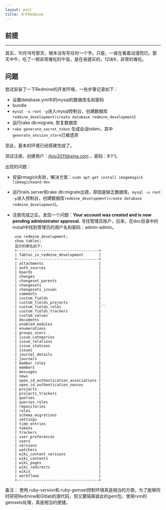 ```yaml
---
layout: post
title: 关于Redmine
---
```


## 前提
----
其实，10月18号那天，根本没有写任何一个字。只是，一直在看着动漫而已。那天中午，吃了一顿非常难吃的午饭，是在易捷买的，12块9，非常的难吃。

## 问题

尝试安装了一下Redmine的开发环境，一些步骤记录如下： 

* 设置datebase.yml中的mysql的数据库名和密码
* bundle
* `mysql -u root -p`进入mysql控制台，创建数据库`redmine_development(create database redmine_development`)
* 运行rake db:migrate, 恢复数据库
* `rake generate_secret_token` 生成会话token，其中`generate_session_store`已被遗弃

至此，基本的环境已经搭建完成了。

测试注册，创建用户：jhqy2011@sina.com ，密码：8个1。

出现的问题： 

*  安装rmagick失败，解决方案：`sudo apt-get install imagemagick libmagickwand-dev`
*  运行rails server和rake db:migrate出错，原因是缺乏数据库。`mysql -u root -p`进入控制台，创建数据库`redmine_development(create database redmine_development`)。
*  注册完成之后，发现一个问题：**Your account was created and is now pending administrator approval.** 寻找管理员账户，后来，在doc目录中的install中找到管理员的用户名和密码：admin-admin。


        use redmine_development;
        show tables;
        显示的表名如下: 
        +-------------------------------------+
        | Tables_in_redmine_development       |
        +-------------------------------------+
        | attachments                         |
        | auth_sources                        |
        | boards                              |
        | changes                             |
        | changeset_parents                   |
        | changesets                          |
        | changesets_issues                   |
        | comments                            |
        | custom_fields                       |
        | custom_fields_projects              |
        | custom_fields_roles                 |``
        | custom_fields_trackers              |
        | custom_values                       |
        | documents                           |
        | enabled_modules                     |
        | enumerations                        |
        | groups_users                        |
        | issue_categories                    |
        | issue_relations                     |
        | issue_statuses                      |
        | issues                              |
        | journal_details                     |
        | journals                            |
        | member_roles                        |
        | members                             |
        | messages                            |
        | news                                |
        | open_id_authentication_associations |
        | open_id_authentication_nonces       |
        | projects                            |
        | projects_trackers                   |
        | queries                             |
        | queries_roles                       |
        | repositories                        |
        | roles                               |
        | schema_migrations                   |
        | settings                            |
        | time_entries                        |
        | tokens                              |
        | trackers                            |
        | user_preferences                    |
        | users                               |
        | versions                            |
        | watchers                            |
        | wiki_content_versions               |
        | wiki_contents                       |
        | wiki_pages                          |
        | wiki_redirects                      |
        | wikis                               |
        | workflows                           |
        +-------------------------------------+

备注： 使用.ruby-version和.ruby-gemset控制环境真是相当的方便。为了能够同时研究Redmine和Gitlab的源代码，但又要隔离彼此的gem包，使用rvm的gemsets处理，真是相当的便捷。
